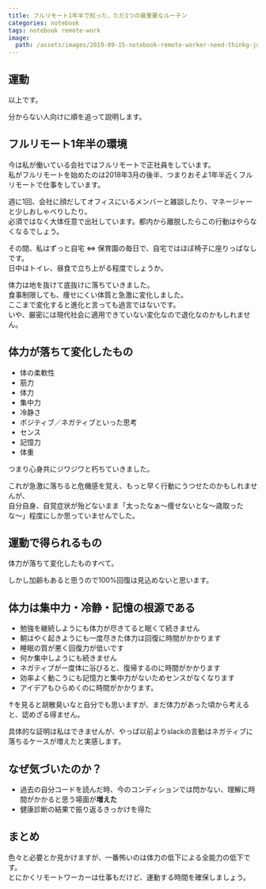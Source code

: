 ```yaml
---
title: フルリモート1年半で知った、ただ1つの最重要なルーチン
categories: notebook
tags: notebook remote-work
image:
  path: /assets/images/2019-09-15-notebook-remote-worker-need-thinkg-just-one.JPG
---
```

## 運動

以上です。

分からない人向けに順を追って説明します。

## フルリモート1年半の環境

今は私が働いている会社ではフルリモートで正社員をしています。  
私がフルリモートを始めたのは2018年3月の後半、つまりおそよ1年半近くフルリモートで仕事をしています。

週に1回、会社に顔だしてオフィスにいるメンバーと雑談したり、マネージャーと少しおしゃべりしたり。  
必須ではなく大体任意で出社しています。都内から離脱したらこの行動はやらなくなるでしょう。

その間、私はずっと自宅 ⇔ 保育園の毎日で、自宅ではほぼ椅子に座りっぱなしです。  
日中はトイレ、昼食で立ち上がる程度でしょうか。

体力は地を抜けて底抜けに落ちていきました。  
食事制限しても、痩せにくい体質と急激に変化しました。  
ここまで変化すると進化と言っても過言ではないです。  
いや、厳密には現代社会に適用できていない変化なので退化なのかもしれません。

## 体力が落ちて変化したもの

- 体の柔軟性
- 筋力
- 体力
- 集中力
- 冷静さ
- ポジティブ／ネガティブといった思考
- センス
- 記憶力
- 体重

つまり心身共にジワジワと朽ちていきました。

これが急激に落ちると危機感を覚え、もっと早く行動にうつせたのかもしれませんが、  
自分自身、自覚症状が殆どないまま「太ったなぁ〜痩せないとな〜歳取ったな〜」程度にしか思っていませんでした。

## 運動で得られるもの

体力が落ちて変化したものすべて。

しかし加齢もあると思うので100%回復は見込めないと思います。

## 体力は集中力・冷静・記憶の根源である

- 勉強を継続しようにも体力が尽きてると眠くて続きません
- 朝はやく起きようにも一度尽きた体力は回復に時間がかかります
- 睡眠の質が悪く回復力が低いです
- 何か集中しようにも続きません
- ネガティブが一度体に浴びると、復帰するのに時間がかかります
- 効率よく動こうにも記憶力と集中力がないためセンスがなくなります
- アイデアもひらめくのに時間がかかります。

↑を見ると胡散臭いなと自分でも思いますが、まだ体力があった頃から考えると、認めざる得ません。

具体的な証明は私はできませんが、やっぱ以前よりslackの言動はネガティブに落ちるケースが増えたと実感します。

## なぜ気づいたのか？

- 過去の自分コードを読んだ時、今のコンディションでは閃かない、理解に時間がかかると思う場面が**増えた**
- 健康診断の結果で振り返るきっかけを得た

## まとめ

色々と必要とか見かけますが、一番怖いのは体力の低下による全能力の低下です。  
とにかくリモートワーカーは仕事もだけど、運動する時間を確保しましょう。
